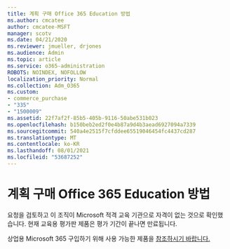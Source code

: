 ```yaml
---
title: 계획 구매 Office 365 Education 방법
ms.author: cmcatee
author: cmcatee-MSFT
manager: scotv
ms.date: 04/21/2020
ms.reviewer: jmueller, drjones
ms.audience: Admin
ms.topic: article
ms.service: o365-administration
ROBOTS: NOINDEX, NOFOLLOW
localization_priority: Normal
ms.collection: Adm_O365
ms.custom:
- commerce_purchase
- "335"
- "1500009"
ms.assetid: 22f7af2f-85b5-405b-9116-50abe531b023
ms.openlocfilehash: b150beb2ed2f0e4b87a9d4b3aead6927094a7339
ms.sourcegitcommit: 540a4e2515f7cfddee65519046454fc4437cd287
ms.translationtype: MT
ms.contentlocale: ko-KR
ms.lasthandoff: 08/01/2021
ms.locfileid: "53687252"
---
```

# <a name="how-to-purchase-office-365-education-plans"></a>계획 구매 Office 365 Education 방법

요청을 검토하고 이 조직이 Microsoft 적격 교육 기관으로 자격이 없는 것으로 확인했습니다. 현재 교육용 평가판 제품은 평가 기간이 끝나면 만료됩니다.
  
상업용 Microsoft 365 구입하기 위해 사용 가능한 제품을 [참조하시기 바랍니다.](https://go.microsoft.com/fwlink/p/?linkid=868433)  